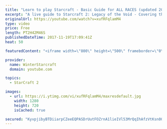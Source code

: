 ```yaml
---
title: "Learn to play Starcraft - Basic Guide for ALL RACES (updated 2017)"
excerpt: "A live guide to Starcraft 2: Legacy of the Void - Covering the basics and build orders for all of the races, and covering the important decisions to be made early in the game.  Not a step by step guide but a demonstration once you have the very basics of the units and races!"
originalUrl: https://youtube.com/watch?v=xufRFqlamM4
type: video
price: Free
length: PT2H42M46S
publishedDateTime: 2017-11-19T17:09:41Z
heat: 50

featuredContent: "<iframe width=\"800\" height=\"500\" frameborder=\"0\" src=\"https://www.youtube.com/embed/xufRFqlamM4\" allow=\"accelerometer; autoplay; encrypted-media; gyroscope; picture-in-picture\" allowfullscreen></iframe>"

provider:
  name: WinterStarcraft
  domain: youtube.com

topics:
  - StarCraft 2

images:
  - url: https://i.ytimg.com/vi/xufRFqlamM4/maxresdefault.jpg
    width: 1280
    height: 720
    isCached: true

secured: "KyvpjibyBTDiiarpCZeeEQPASDrUutFOZrnA1lieIVl53MrQqIhAfzVtKsn00e0ATq3Wu4hu13GoymuYCaVgKXp42QHkb8fZArnlpQgXkSTTOrEIcegi6v1TsbBM0Wi70KkNKtoVLkcU6lEDRGcfvK6dgYCvIr+HVJCPVgN7tf7weLbgUCXInmxYDzq7bEKwLABKk9QM7xNsVTI4VpjOYc72+B+cBNqoL2PpfTXY0m/DuaD74EsDcik0ydvTbOcf/UsQ42Y+dWdHXB7kdkYsAdFFaP3BqHgOFh3v6KaLU1h9WRhIjd3sS5WBH+FcWSANxwJ4RLSyVcB21RWXws2DZVBQo30ESAfpn5G3Rjl39i/MEKnpOyTGxf3kTeVprPQ9wAT7WBfsOkixJpstaFKNuWEiLCeV9cVMfvpwtHkBZj1NoEof9Mfo3DgCOc/d9wuD;shMoufUkgWv5Qw19bh47yA=="
---
```


